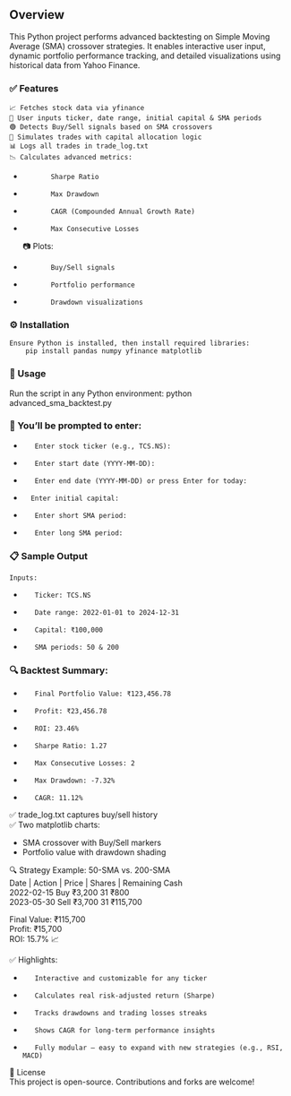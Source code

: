 #

## Overview
This Python project performs advanced backtesting on Simple Moving Average (SMA) crossover strategies. It enables interactive user input, dynamic portfolio performance tracking, and detailed visualizations using historical data from Yahoo Finance.

### ✅ Features  
    📈 Fetches stock data via yfinance  
    🔄 User inputs ticker, date range, initial capital & SMA periods  
    🟢 Detects Buy/Sell signals based on SMA crossovers  
    💼 Simulates trades with capital allocation logic  
    📊 Logs all trades in trade_log.txt  
    📉 Calculates advanced metrics:  
-            Sharpe Ratio  
-            Max Drawdown  
-            CAGR (Compounded Annual Growth Rate)  
-            Max Consecutive Losses  
    📷 Plots:  
-            Buy/Sell signals  
-            Portfolio performance  
-            Drawdown visualizations  

### ⚙️ Installation  
    Ensure Python is installed, then install required libraries:  
        pip install pandas numpy yfinance matplotlib  

### 🚀 Usage  
Run the script in any Python environment:  python advanced_sma_backtest.py  

### 🧠 You’ll be prompted to enter:  
-        Enter stock ticker (e.g., TCS.NS):  
-        Enter start date (YYYY-MM-DD):  
-        Enter end date (YYYY-MM-DD) or press Enter for today:  
-       Enter initial capital:  
-        Enter short SMA period:  
-        Enter long SMA period:  
 
### 📋 Sample Output  
    Inputs:  
-        Ticker: TCS.NS  
-        Date range: 2022-01-01 to 2024-12-31  
-        Capital: ₹100,000  
-        SMA periods: 50 & 200  

### 🔍 Backtest Summary:  
-        Final Portfolio Value: ₹123,456.78  
-        Profit: ₹23,456.78  
-        ROI: 23.46%  
-        Sharpe Ratio: 1.27  
-        Max Consecutive Losses: 2  
-        Max Drawdown: -7.32%  
-        CAGR: 11.12%  
✅ trade_log.txt captures buy/sell history  
✅ Two matplotlib charts:  
- SMA crossover with Buy/Sell markers  
- Portfolio value with drawdown shading  

🔍 Strategy Example: 50-SMA vs. 200-SMA  
Date	    | Action | Price  | Shares | Remaining Cash  
2022-02-15	    Buy	    ₹3,200	  31	  ₹800  
2023-05-30	    Sell	₹3,700    31	  ₹115,700  

Final Value: ₹115,700  
Profit: ₹15,700  
ROI: 15.7% 📈  

✅ Highlights:  
-        Interactive and customizable for any ticker  
-        Calculates real risk-adjusted return (Sharpe)  
-        Tracks drawdowns and trading losses streaks  
-        Shows CAGR for long-term performance insights  
-        Fully modular — easy to expand with new strategies (e.g., RSI, MACD)  

📄 License  
This project is open-source. Contributions and forks are welcome!

